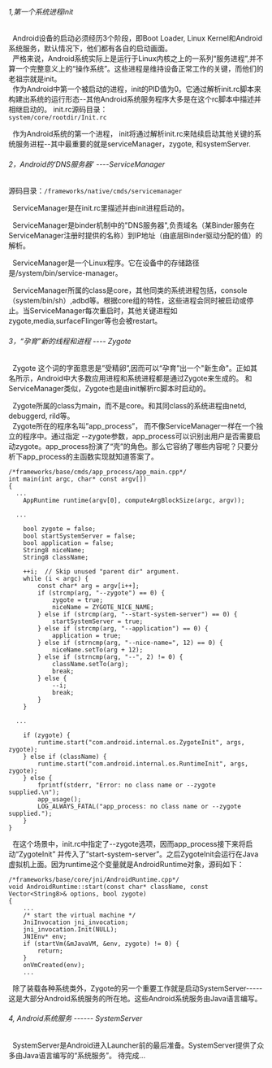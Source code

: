 ###### 1,第一个系统进程init
&nbsp;&nbsp;Android设备的启动必须经历3个阶段，即Boot Loader, Linux Kernel和Android系统服务，默认情况下，他们都有各自的启动画面。  
&nbsp;&nbsp;严格来说，Android系统实际上是运行于Linux内核之上的一系列“服务进程”,并不算一个完整意义上的“操作系统”。这些进程是维持设备正常工作的关键，而他们的老祖宗就是init。  
&nbsp;&nbsp;作为Android中第一个被启动的进程，init的PID值为0。它通过解析init.rc脚本来构建出系统的运行形态--其他Android系统服务程序大多是在这个rc脚本中描述并相继启动的。
 init.rc源码目录：  
 ` system/core/rootdir/Init.rc `

&nbsp;&nbsp;作为Android系统的第一个进程， init将通过解析init.rc来陆续启动其他关键的系统服务进程--其中最重要的就是serviceManager，zygote, 和systemServer.  

###### 2，Android的‘DNS服务器’  ----ServiceManager  
源码目录：` /frameworks/native/cmds/servicemanager `  

&nbsp;&nbsp;ServiceManager是在init.rc里描述并由init进程启动的。

&nbsp;&nbsp;ServiceManager是binder机制中的"DNS服务器",负责域名（某Binder服务在ServiceManager注册时提供的名称）到IP地址（由底层Binder驱动分配的值）的解析。

&nbsp;&nbsp;ServiceManager是一个Linux程序。它在设备中的存储路径是/system/bin/service-manager。  

&nbsp;&nbsp;ServiceManager所属的class是core，其他同类的系统进程包括，console（system/bin/sh）,adbd等。根据core组的特性，这些进程会同时被启动或停止。当ServiceManager每次重启时，其他关键进程如zygote,media,surfaceFlinger等也会被restart。   

###### 3，“孕育”新的线程和进程 ---- Zygote  
&nbsp;&nbsp;Zygote 这个词的字面意思是”受精卵”,因而可以“孕育”出一个"新生命"。正如其名所示，Android中大多数应用进程和系统进程都是通过Zygote来生成的。  和ServiceManager类似，Zygote也是由init解析rc脚本时启动的。

&nbsp;&nbsp;Zygote所属的class为main，而不是core。和其同class的系统进程由netd, debuggerd, rild等。  
&nbsp;&nbsp;Zygote所在的程序名叫”app_process”， 而不像ServiceManager一样在一个独立的程序中。通过指定 --zygote参数，app_process可以识别出用户是否需要启动zygote。app_process扮演了“壳”的角色。那么它容纳了哪些内容呢？只要分析下app_process的主函数实现就知道答案了。

```
/*frameworks/base/cmds/app_process/app_main.cpp*/
int main(int argc, char* const argv[])
{
  ...
    AppRuntime runtime(argv[0], computeArgBlockSize(argc, argv));

  ...

    bool zygote = false;
    bool startSystemServer = false;
    bool application = false;
    String8 niceName;
    String8 className;

    ++i;  // Skip unused "parent dir" argument.
    while (i < argc) {
        const char* arg = argv[i++];
        if (strcmp(arg, "--zygote") == 0) {
            zygote = true;
            niceName = ZYGOTE_NICE_NAME;
        } else if (strcmp(arg, "--start-system-server") == 0) {
            startSystemServer = true;
        } else if (strcmp(arg, "--application") == 0) {
            application = true;
        } else if (strncmp(arg, "--nice-name=", 12) == 0) {
            niceName.setTo(arg + 12);
        } else if (strncmp(arg, "--", 2) != 0) {
            className.setTo(arg);
            break;
        } else {
            --i;
            break;
        }
    }

  ...

    if (zygote) {
        runtime.start("com.android.internal.os.ZygoteInit", args, zygote);
    } else if (className) {
        runtime.start("com.android.internal.os.RuntimeInit", args, zygote);
    } else {
        fprintf(stderr, "Error: no class name or --zygote supplied.\n");
        app_usage();
        LOG_ALWAYS_FATAL("app_process: no class name or --zygote supplied.");
    }
}

```

&nbsp;&nbsp;在这个场景中，init.rc中指定了--zygote选项，因而app_process接下来将启动“ZygoteInit” 并传入了“start-system-server”。之后ZygoteInit会运行在Java虚拟机上面。因为runtime这个变量就是AndroidRuntime对象，源码如下：

```
/*frameworks/base/core/jni/AndroidRuntime.cpp*/
void AndroidRuntime::start(const char* className, const Vector<String8>& options, bool zygote)
{
    ...
    /* start the virtual machine */
    JniInvocation jni_invocation;
    jni_invocation.Init(NULL);
    JNIEnv* env;
    if (startVm(&mJavaVM, &env, zygote) != 0) {
        return;
    }
    onVmCreated(env);
    ...

```

&nbsp;&nbsp;除了装载各种系统类外，Zygote的另一个重要工作就是启动SystemServer-----这是大部分Android系统服务的所在地。这些Android系统服务由Java语言编写。

###### 4, Android系统服务 ------ SystemServer
&nbsp;&nbsp;SystemServer是Android进入Launcher前的最后准备。SystemServer提供了众多由Java语言编写的“系统服务”。
待完成...

